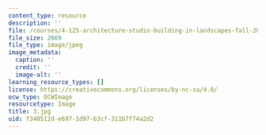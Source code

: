 ```yaml
---
content_type: resource
description: ''
file: /courses/4-125-architecture-studio-building-in-landscapes-fall-2002/f340512de6971d97b3cf311b7f74a2d2_3.jpg
file_size: 2669
file_type: image/jpeg
image_metadata:
  caption: ''
  credit: ''
  image-alt: ''
learning_resource_types: []
license: https://creativecommons.org/licenses/by-nc-sa/4.0/
ocw_type: OCWImage
resourcetype: Image
title: 3.jpg
uid: f340512d-e697-1d97-b3cf-311b7f74a2d2
---
```

